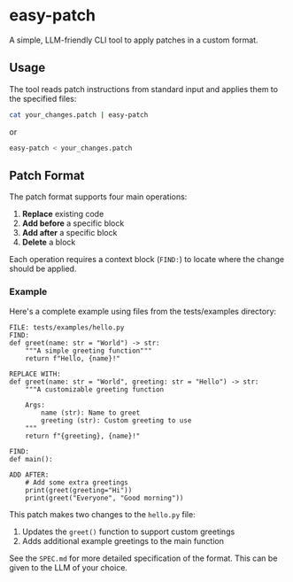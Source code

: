 # easy-patch
A simple, LLM-friendly CLI tool to apply patches in a custom format.

## Usage

The tool reads patch instructions from standard input and applies them to the specified files:

```bash
cat your_changes.patch | easy-patch
```

or

```bash
easy-patch < your_changes.patch
```

## Patch Format

The patch format supports four main operations:

1. **Replace** existing code
2. **Add before** a specific block
3. **Add after** a specific block
4. **Delete** a block

Each operation requires a context block (`FIND:`) to locate where the change should be applied.

### Example

Here's a complete example using files from the tests/examples directory:

```
FILE: tests/examples/hello.py
FIND:
def greet(name: str = "World") -> str:
    """A simple greeting function"""
    return f"Hello, {name}!"

REPLACE WITH:
def greet(name: str = "World", greeting: str = "Hello") -> str:
    """A customizable greeting function

    Args:
        name (str): Name to greet
        greeting (str): Custom greeting to use
    """
    return f"{greeting}, {name}!"

FIND:
def main():

ADD AFTER:
    # Add some extra greetings
    print(greet(greeting="Hi"))
    print(greet("Everyone", "Good morning"))
```

This patch makes two changes to the `hello.py` file:
1. Updates the `greet()` function to support custom greetings
2. Adds additional example greetings to the main function

See the `SPEC.md` for more detailed specification of the format.
This can be given to the LLM of your choice.